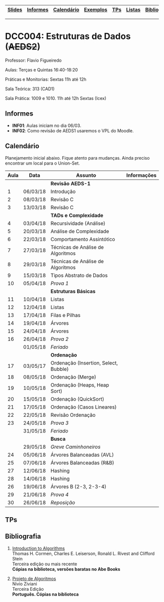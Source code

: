| [Slides] | [Informes] | [Calendário] | [Exemplos] | [TPs] | [Listas] | [Bibliografia] |
|----------|------------|--------------|------------|-------|----------|----------------|
- - -

# DCC004: Estruturas de Dados (~~AEDS2~~)

Professor: Flavio Figueiredo

Aulas: Terças e Quintas 16:40-18:20

Práticas e Monitorias: Sextas 11h até 12h

Sala Teórica: 313 (CAD1)

Sala Prática: 1009 e 1010. 11h até 12h Sextas (Icex)

## Informes

* **INF01**: Aulas iniciam no dia 06/03.
* **INF02**: Como revisão de AEDS1 usaremos o VPL do Moodle.

## Calendário

Planejamento inicial abaixo. Fique atento para mudanças. Ainda preciso
encontrar um local para o Union-Set.

| Aula | Data     | **Assunto**                              | Informações  |
|------|----------|------------------------------------------|--------------|
|      |          | **Revisão AEDS-1**                       |              |
| 1    | 06/03/18 | Introdução                               |              |
| 2    | 08/03/18 | Revisão C                                |              |
| 3    | 13/03/18 | Revisão C                                |              |
|      |          | **TADs e Complexidade**                  |              |
| 4    | 03/04/18 | Recursividade (Análise)                  |              |
| 5    | 20/03/18 | Análise de Complexidade                  |              |
| 6    | 22/03/18 | Comportamento Assintótico                |              |
| 7    | 27/03/18 | Técnicas de Análise de Algoritmos        |              |
| 8    | 29/03/18 | Técnicas de Análise de Algoritmos        |              |
| 9    | 15/03/18 | Tipos Abstrato de Dados                  |              |
| 10   | 05/04/18 | *Prova 1*                                |              |
|      |          | **Estruturas Básicas**                   |              |
| 11   | 10/04/18 | Listas                                   |              |
| 12   | 12/04/18 | Listas                                   |              |
| 13   | 17/04/18 | Filas e Pilhas                           |              |
| 14   | 19/04/18 | Árvores                                  |              |
| 15   | 24/04/18 | Árvores                                  |              |
| 16   | 26/04/18 | *Prova 2*                                |              |
|      | 01/05/18 | *Feriado*                                |              |
|      |          | **Ordenação**                            |              |
| 17   | 03/05/17 | Ordenação (Insertion, Select, Bubble)    |              |
| 18   | 08/05/18 | Ordenação (Merge)                        |              |
| 19   | 10/05/18 | Ordenação (Heaps, Heap Sort)             |              |
| 20   | 15/05/18 | Ordenação (QuickSort)                    |              |
| 21   | 17/05/18 | Ordenação (Casos Lineares)               |              |
| 22   | 22/05/18 | Revisão Ordenação                        |              |
| 23   | 24/05/18 | *Prova 3*                                |              |
|      | 31/05/18 | *Feriado*                                |              |
|      |          | **Busca**                                |              |
|      | 29/05/18 | *Greve Caminhoneiros*                    |              |
| 24   | 05/06/18 | Árvores Balanceadas (AVL)                |              |
| 25   | 07/06/18 | Árvores Balanceadas (R&B)                |              |
| 27   | 12/06/18 | Hashing                                  |              |
| 28   | 14/06/18 | Hashing                                  |              |
| 26   | 19/06/18 | Árvores B (2-3, 2-3-4)                   |              |
| 29   | 21/06/18 | *Prova 4*                                |              |
| 30   | 26/06/18 | *Reposição*                              |              |

## TPs

## Bibliografia


  1. [Introduction to Algorithms](https://mitpress.mit.edu/books/introduction-algorithms) <br>
     Thomas H. Cormen, Charles E. Leiserson, Ronald L. Rivest and Clifford Stein <br>
     Terceira edição ou mais recente <br>
     **Cópias na biblioteca, versões baratas no Abe Books**

  1. [Projeto de Algoritmos](http://www.dcc.ufmg.br/algoritmos/) <br>
     Nivio Ziviani <br>
     Terceira Edição <br>
     **Português. Cópias na biblioteca**

[Slides]: https://drive.google.com/open?id=0B0ryAvcYobs0RWtXV2hWeUdSUjQ
[Calendário]: #calendário
[Informes]: #informes
[TPs]: #tps
[Bibliografia]: #bibliografia
[Listas]: https://github.com/flaviovdf/estruturas-de-dados/tree/master/listas
[Exemplos]: https://github.com/flaviovdf/estruturas-de-dados/tree/master/exemplos
